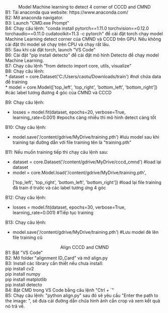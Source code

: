 <div align="center">Model Machine learning to detect 4 corner of CCCD and CMND</div>
B1: Tải anaconda qua website: https://www.anaconda.com/</br>
B2: Mở anaconda navigator.</br>
B3: Launch "CMD.exe Prompt"</br>
B4: Chạy câu lệnh: "conda install pytorch==1.11.0 torchvision==0.12.0 torchaudio==0.11.0 cudatoolkit=11.3 -c pytorch" để cài đặt torch chạy model Machine Learning detect corner của CMND và CCCD trên GPU. Nếu không cài đặt thì model sẽ chạy trên CPU và chạy rất lâu.</br>
B5: Sau khi cài đặt torch, launch "VS Code"</br>
B6: Cài đặt "pip install detecto" để cài đặt mô hình Detecto để chạy model Machine Learning.</br>
B7: Chạy câu lệnh "from detecto import core, utils, visualize"</br>
B8: Chạy câu lênh:</br>
* dataset = core.Dataset('C:/Users/caotu/Downloads/train')   					#nơi chứa data để training</br>
* model = core.Model(['top_left', 'top_right', 'bottom_left', 'bottom_right']) 		#các label tương đương 4 góc của CMND và CCCD</br>

B9: Chạy câu lệnh:</br>
* losses = model.fit(dataset, epochs=20, verbose=True, learning_rate=0.001)		#epochs càng nhiều thì mô hình detect càng tốt</br>

B10: Chạy câu lệnh:</br>
* model.save('/content/gdrive/MyDrive/training.pth')						#lưu model sau khi training tại đường dẫn với file training tên là "training.pth"</br>

B11: Nếu muốn training tiếp thì chạy câu lệnh sau:</br>
* dataset = core.Dataset('/content/gdrive/MyDrive/cccd_cmnd')					#load lại dataset</br>
* model = core.Model.load('/content/gdrive/MyDrive/training.pth',</p>
		['top_left', 'top_right', 'bottom_left', 'bottom_right'])				#load lại file training đã train ở trước và các label tương ứng 4 góc</br>

B12: Chạy câu lệnh:</br>
* losses = model.fit(dataset, epochs=30, verbose=True, learning_rate=0.001)		#Tiếp tục training</br>

B13: Chạy câu lệnh:</br>
* model.save('/content/gdrive/MyDrive/training.pth')						#Lưu model đè lên file training cũ</br>

<div align="center">Align CCCD and CMND</div>
B1: Bật "VS Code"</br>
B2: Mở folder "alignment ID_Card" và mở align.py</br>
B3: Install các library cần thiết nếu chưa install:</br>
pip install cv2</br>
pip install numpy</br>
pip install matplotlib</br>
pip install detecto</br>
B4: Bật CMD trong VS Code bằng câu lệnh "Ctrl + `"</br>
B5: Chạy câu lệnh: "python align.py" sau đó sẽ yêu cầu "Enter the path to the image: ", sẽ đưa cái đường dẫn chứa hình ảnh cần crop và xem kết quả nó trả về.</br>
